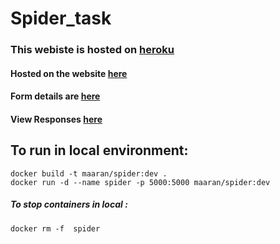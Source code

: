# Spider_task

### This webiste is hosted on [heroku](https://www.heroku.com/)

#### Hosted on the website [here](https://spider987.herokuapp.com/)
#### Form details are [here](https://spider987.herokuapp.com/table)
#### View Responses [here](https://spider987.herokuapp.com/viewResponse)


## To run in local environment:

``docker build -t maaran/spider:dev .``  
``docker run -d --name spider -p 5000:5000 maaran/spider:dev``   

##### To stop containers in local :

``docker rm -f  spider``

